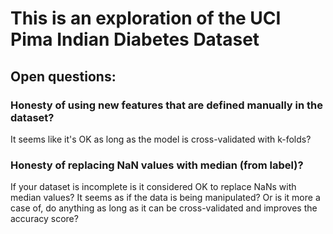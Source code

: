 # This is an exploration of the UCI Pima Indian Diabetes Dataset

## Open questions:

### Honesty of using new features that are defined manually in the dataset?

It seems like it's OK as long as the model is cross-validated with k-folds?

### Honesty of replacing NaN values with median (from label)?

If your dataset is incomplete is it considered OK to replace NaNs with median values? It seems as if the data is being manipulated?
Or is it more a case of, do anything as long as it can be cross-validated and improves the accuracy score?
